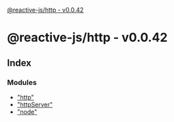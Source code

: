 [@reactive-js/http - v0.0.42](README.md)

# @reactive-js/http - v0.0.42

## Index

### Modules

* ["http"](modules/_http_.md)
* ["httpServer"](modules/_httpserver_.md)
* ["node"](modules/_node_.md)
